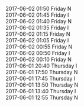 2017-06-02 01:50 Friday  N  
2017-06-02 01:45 Friday  I  
2017-06-02 01:40 Friday  N  
2017-06-02 01:35 Friday  I  
2017-06-02 01:15 Friday  N  
2017-06-02 01:05 Friday  I  
2017-06-02 00:55 Friday  N  
2017-06-02 00:50 Friday  I  
2017-06-02 00:10 Friday  N  
2017-06-01 20:40 Thursday  I  
2017-06-01 17:50 Thursday  N  
2017-06-01 17:45 Thursday  I  
2017-06-01 13:50 Thursday  N  
2017-06-01 13:40 Thursday  I  
2017-06-01 12:55 Thursday  N  

